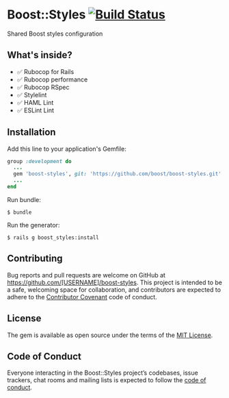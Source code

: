 # Boost::Styles [![Build Status](https://travis-ci.org/boost/boost-styles.svg?branch=master)](https://travis-ci.org/boost/boost-styles)

Shared Boost styles configuration

## What's inside?
- ✅ Rubocop for Rails
- ✅ Rubocop performance
- ✅ Rubocop RSpec
- ✅ Stylelint
- ✅ HAML Lint
- ✅ ESLint Lint

## Installation

Add this line to your application's Gemfile:

```ruby
group :development do
  ...
  gem 'boost-styles', git: 'https://github.com/boost/boost-styles.git'
  ...
end
```

Run bundle:

    $ bundle

Run the generator:

    $ rails g boost_styles:install


## Contributing

Bug reports and pull requests are welcome on GitHub at https://github.com/[USERNAME]/boost-styles. This project is intended to be a safe, welcoming space for collaboration, and contributors are expected to adhere to the [Contributor Covenant](http://contributor-covenant.org) code of conduct.

## License

The gem is available as open source under the terms of the [MIT License](https://opensource.org/licenses/MIT).

## Code of Conduct

Everyone interacting in the Boost::Styles project’s codebases, issue trackers, chat rooms and mailing lists is expected to follow the [code of conduct](https://github.com/[USERNAME]/boost-styles/blob/master/CODE_OF_CONDUCT.md).

